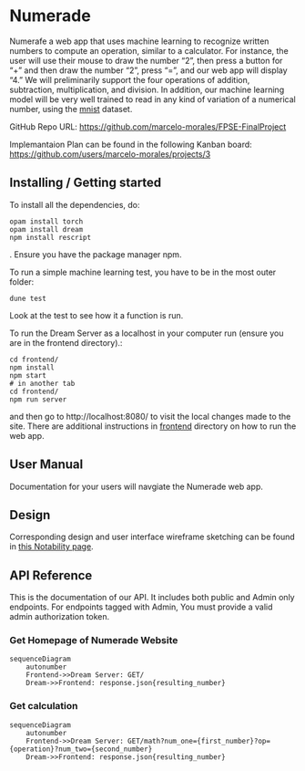 # Numerade


Numerafe a web app that uses machine learning to recognize written numbers to compute an operation, similar to a calculator. For instance, the user will use their mouse to draw the number “2”, then press a button for “+” and then draw the number “2”, press “=”, and our web app will display  “4.” We will preliminarily support the four operations of addition, subtraction, multiplication, and division. In addition, our machine learning model will be very well trained to read in any kind of variation of a numerical number, using the [mnist](https://github.com/datapythonista/mnist) dataset.

GitHub Repo URL: https://github.com/marcelo-morales/FPSE-FinalProject 


Implemantaion Plan can be found in the following Kanban board: https://github.com/users/marcelo-morales/projects/3 


## Installing / Getting started

To install all the dependencies, do:
```
opam install torch
opam install dream
npm install rescript
```
. Ensure you have the package manager npm.

To run a simple machine learning test, you have to be in the most outer folder:

```
dune test
```
Look at the test to see how it a function is run.

To run the Dream Server as a localhost in your computer run (ensure you are in the frontend directory).:

```
cd frontend/
npm install
npm start
# in another tab
cd frontend/
npm run server
```

and then go to http://localhost:8080/ to visit the local changes made to the site. There are additional instructions in [frontend](https://github.com/marcelo-morales/FPSE-FinalProject/tree/main/frontend) directory on how to run the web app.


## User Manual

Documentation for your users will navgiate the Numerade web app. 


## Design

Corresponding design and user interface wireframe sketching can be found in [this Notability page](https://notability.com/n/1Myv85vkl5ntlpK~nA1500).


## API Reference

This is the documentation of our API. It includes both public and Admin only endpoints. For endpoints tagged with Admin, You must provide a valid admin authorization token.


### Get Homepage of Numerade Website

```mermaid
sequenceDiagram
    autonumber
    Frontend->>Dream Server: GET/
    Dream->>Frontend: response.json{resulting_number}
```


### Get calculation

```mermaid
sequenceDiagram
    autonumber
    Frontend->>Dream Server: GET/math?num_one={first_number}?op={operation}?num_two={second_number}
    Dream->>Frontend: response.json{resulting_number}
```



